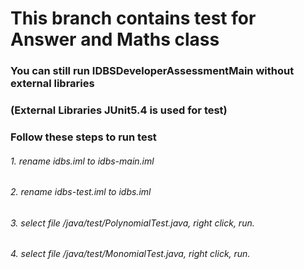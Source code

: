 # This branch contains test for Answer and Maths class
### You can still run IDBSDeveloperAssessmentMain without external libraries
### (External Libraries JUnit5.4 is used for test)

### Follow these steps to run test
###### 1. rename idbs.iml to idbs-main.iml
###### 2. rename idbs-test.iml to idbs.iml
###### 3. select file /java/test/PolynomialTest.java, right click, run.
###### 4. select file /java/test/MonomialTest.java, right click, run.